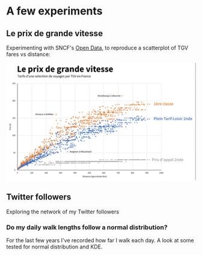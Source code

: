 # A few experiments

## Le prix de grande vitesse

Experimenting with SNCF's [Open Data](https://ressources.data.sncf.com/explore/?sort=modified), to reproduce a scatterplot of TGV fares vs distance:

<img title="Le prix de grande vitesse" alt="A scatter plot of a selection of fares on SNCF (French railways) against distance." src="le-prix-de-g-v.png">

## Twitter followers
Exploring the network of my Twitter followers

### Do my daily walk lengths follow a normal distribution?
For the last few years I've recorded how far I walk each day. A look at some tested for normal distribution and KDE.

